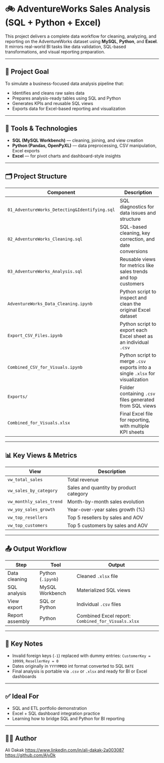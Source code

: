 # 🚲 AdventureWorks Sales Analysis (SQL + Python + Excel)

This project delivers a complete data workflow for cleaning, analyzing, and reporting on the AdventureWorks dataset using **MySQL**, **Python**, and **Excel**. It mirrors real-world BI tasks like data validation, SQL-based transformations, and visual reporting preparation.

---

## 🎯 Project Goal

To simulate a business-focused data analysis pipeline that:
- Identifies and cleans raw sales data
- Prepares analysis-ready tables using SQL and Python
- Generates KPIs and reusable SQL views
- Exports data for Excel-based reporting and visualization

---

## 🧰 Tools & Technologies

- **SQL (MySQL Workbench)** — cleaning, joining, and view creation
- **Python (Pandas, OpenPyXL)** — data preprocessing, CSV manipulation, Excel exports
- **Excel** — for pivot charts and dashboard-style insights

---

## 🗂 Project Structure

| Component | Description |
|----------|-------------|
| `01_AdventureWorks_Detecting&Identifying.sql` | SQL diagnostics for data issues and structure |
| `02_AdventureWorks_Cleaning.sql` | SQL-based cleaning, key correction, and date conversions |
| `03_AdventureWorks_Analysis.sql` | Reusable views for metrics like sales trends and top customers |
| `AdventureWorks_Data_Cleaning.ipynb` | Python script to inspect and clean the original Excel dataset |
| `Export_CSV_Files.ipynb` | Python script to export each Excel sheet as an individual `.csv` |
| `Combined_CSV_for_Visuals.ipynb` | Python script to merge `.csv` exports into a single `.xlsx` for visualization |
| `Exports/` | Folder containing `.csv` files generated from SQL views |
| `Combined_for_Visuals.xlsx` | Final Excel file for reporting, with multiple KPI sheets |

---

## 📊 Key Views & Metrics

| View | Description |
|------|-------------|
| `vw_total_sales` | Total revenue |
| `vw_sales_by_category` | Sales and quantity by product category |
| `vw_monthly_sales_trend` | Month-by-month sales evolution |
| `vw_yoy_sales_growth` | Year-over-year sales growth (%) |
| `vw_top_resellers` | Top 5 resellers by sales and AOV |
| `vw_top_customers` | Top 5 customers by sales and AOV |

---

## 📤 Output Workflow

| Step | Tool | Output |
|------|------|--------|
| Data cleaning | Python (`.ipynb`) | Cleaned `.xlsx` file |
| SQL analysis | MySQL Workbench | Materialized SQL views |
| View export | SQL or Python | Individual `.csv` files |
| Report assembly | Python | Combined Excel report: `Combined_for_Visuals.xlsx` |

---

## 📌 Key Notes

- Invalid foreign keys (`-1`) replaced with dummy entries: `CustomerKey = 10999`, `ResellerKey = 0`
- Dates originally in `YYYYMMDD` int format converted to SQL `DATE`
- Final analysis is portable via `.csv` or `.xlsx` and ready for BI or Excel dashboards

---

## ✅ Ideal For

- SQL and ETL portfolio demonstration
- Excel + SQL dashboard integration practice
- Learning how to bridge SQL and Python for BI reporting

---

## 🧑‍💻 Author

Ali Dakak
https://www.linkedin.com/in/ali-dakak-2a003087
https://github.com/AlyDk
